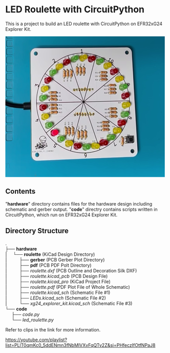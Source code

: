 # LED Roulette with CircuitPython

This is a project to build an LED roulette with CircuitPython on EFR32xG24 Explorer Kit.

<img src="asset/roulette.png" style="zoom:50%;" />

## Contents

"**hardware**" directory contains files for the hardware design including schematic and gerber output.
"**code**" directry contains scripts written in CircuitPython, which run on EFR32xG24 Explorer Kit.

## Directory Structure

.   
├── **hardware**   
|&nbsp;&nbsp;&nbsp;&nbsp;&nbsp;└── **roulette** (KiCad Design Directory)   
|&nbsp;&nbsp;&nbsp;&nbsp;&nbsp;&nbsp;&nbsp;&nbsp;&nbsp;&nbsp;├── **gerber** (PCB Gerber Plot Directory)   
|&nbsp;&nbsp;&nbsp;&nbsp;&nbsp;&nbsp;&nbsp;&nbsp;&nbsp;&nbsp;├── **pdf** (PCB PDF Polt Directory)   
|&nbsp;&nbsp;&nbsp;&nbsp;&nbsp;&nbsp;&nbsp;&nbsp;&nbsp;&nbsp;├── *roulette.dxf* (PCB Outline and Decoration Silk DXF)   
|&nbsp;&nbsp;&nbsp;&nbsp;&nbsp;&nbsp;&nbsp;&nbsp;&nbsp;&nbsp;├── *roulette.kicad_pcb* (PCB Design File)   
|&nbsp;&nbsp;&nbsp;&nbsp;&nbsp;&nbsp;&nbsp;&nbsp;&nbsp;&nbsp;├── *roulette.kicad_pro* (KiCad Project File)   
|&nbsp;&nbsp;&nbsp;&nbsp;&nbsp;&nbsp;&nbsp;&nbsp;&nbsp;&nbsp;├── *roulette.pdf* (PDF Plot File of Whole Schematic)   
|&nbsp;&nbsp;&nbsp;&nbsp;&nbsp;&nbsp;&nbsp;&nbsp;&nbsp;&nbsp;├── *roulette.kicad_sch* (Schematic File #1)   
|&nbsp;&nbsp;&nbsp;&nbsp;&nbsp;&nbsp;&nbsp;&nbsp;&nbsp;&nbsp;├── *LEDs.kicad_sch* (Schematic File #2)    
|&nbsp;&nbsp;&nbsp;&nbsp;&nbsp;&nbsp;&nbsp;&nbsp;&nbsp;&nbsp;└── *xg24_explorer_kit.kicad_sch* (Schematic File #3)   
└── **code**   
&nbsp;&nbsp;&nbsp;&nbsp;&nbsp;├── *code.py*   
&nbsp;&nbsp;&nbsp;&nbsp;&nbsp;└── *led_roulette.py*   



Refer to clips in the link for more information.

https://youtube.com/playlist?list=PLlT0qmKc0_5ddENmn3fNbMIVXvFqQTv2Z&si=PHfeczIfOtfNPaJ8

